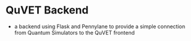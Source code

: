 # QuVET Backend
- a backend using Flask and Pennylane to provide a simple connection from Quantum Simulators to the QuVET frontend
